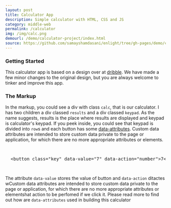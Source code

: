 ```yaml
---
layout: post
title: Calculator App
description: Simple calculator with HTML, CSS and JS
category: middle-web
permalink: /calculator
img: /img/calc.png
demourl: /demo/calculator-project/index.html
source: https://github.com/samayshamdasani/enlight/tree/gh-pages/demo/calculator-project
---
```


### Getting Started

This calculator app is based on a design over at <a href="https://dribbble.com/shots/3125651-Daily-UI-004-Calculator" class="underline">dribble</a>. We have made a few minor changes to the original design, but you are always welcome to tinker and improve this app.

### The Markup

In the markup, you could see a div with class `calc`, that is our calculator. I has two children a div classed `results` and a div classed `keypad`. As the name suggests, results is the place where results are displayed and keypad is calculator's keypad. If you peek inside, you could see that keypad is divided into `row`s and each button has some <a href="https://developer.mozilla.org/en-US/docs/Web/HTML/Global_attributes/data-*" class="underline">data-attributes</a>. Custom data attributes are intended to store custom data private to the page or application, for which there are no more appropriate attributes or elements.

<pre class="prettyprint"><xmp>
  <button class="key" data-value="7" data-action="number">7</button>
 </xmp></pre>

The attribute `data-value` stores the value of button and `data-action` ditactes wCustom data attributes are intended to store custom data private to the page or application, for which there are no more appropriate attributes or elementshat action to be perfomed if we click it. Please read more to find out how are `data-attributes` used in building this calculator
